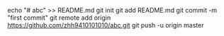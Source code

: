 echo "# abc" >> README.md
git init
git add README.md
git commit -m "first commit"
git remote add origin https://github.com/zhh9410101010/abc.git
git push -u origin master